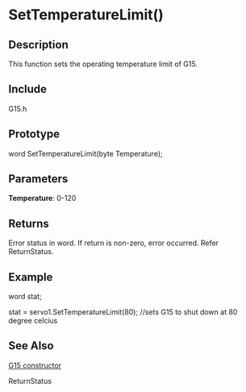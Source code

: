 # SetTemperatureLimit() #

## Description ##
This function sets the operating temperature limit of G15.

## Include ##
G15.h

## Prototype ##
word SetTemperatureLimit(byte Temperature);

## Parameters ##
**Temperature**: 0-120


## Returns ##
Error status in word. If return is non-zero, error occurred. Refer ReturnStatus.

## Example ##
word stat;

stat = servo1.SetTemperatureLimit(80);  //sets G15 to shut down at 80 degree celcius

## See Also ##
[G15 constructor](http://code.google.com/p/cytron-g15-shield/wiki/G15)


ReturnStatus